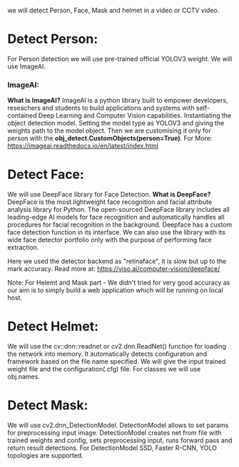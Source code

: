 we will detect Person, Face, Mask and helmet in a video or CCTV video.

# Detect Person:
For Person detection we will use pre-trained official YOLOV3 weight. We will use ImageAI. 
### ImageAI: 
**What is ImageAI?**
ImageAI is a python library built to empower developers, reseachers and students to build applications and systems with self-contained Deep Learning and Computer Vision capabilities.
Instantiating the object detection model. Setting the model type as YOLOV3 and giving the weights path to the model object. Then we are customising it only for person with the **obj_detect.CustomObjects(person=True)**.
For More: https://imageai.readthedocs.io/en/latest/index.html


# Detect Face:
We will use DeepFace library for Face Detection.
**What is DeepFace?**
DeepFace is the most lightweight face recognition and facial attribute analysis library for Python. The open-sourced DeepFace library includes all leading-edge AI models for face recognition and automatically handles all procedures for facial recognition in the background.
Deepface has a custom face detection function in its interface. We can also use the library with its wide face detector portfolio only with the purpose of performing face extraction. 

Here we used the detector backend as "retinaface", it is slow but up to the mark accuracy.
Read more at: https://viso.ai/computer-vision/deepface/

Note: For Helemt and Mask part - We didn't tried for very good accuracy as our aim is to simply build a web application which will be running on local host. 

# Detect Helmet:
We will use the cv::dnn::readnet or cv2.dnn.ReadNet() function for loading the network into memory. It automatically detects configuration and framework based on the file name specified. We will give the input trained weight file and the configuration(.cfg) file. For classes we will use obj.names. 


# Detect Mask:
We will use cv2.dnn_DetectionModel. DetectionModel allows to set params for preprocessing input image. DetectionModel creates net from file with trained weights and config, sets preprocessing input, runs forward pass and return result detections. For DetectionModel SSD, Faster R-CNN, YOLO topologies are supported.
